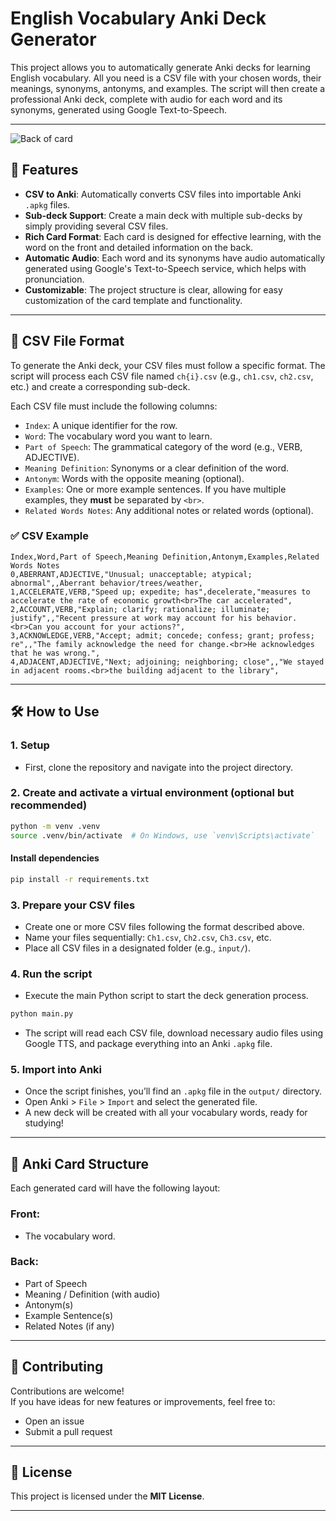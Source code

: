 # English Vocabulary Anki Deck Generator

This project allows you to automatically generate Anki decks for learning English vocabulary. All you need is a CSV file with your chosen words, their meanings, synonyms, antonyms, and examples. The script will then create a professional Anki deck, complete with audio for each word and its synonyms, generated using Google Text-to-Speech.

---

![Back of card](images/example_back_of_card.png)

## 🚀 Features

- **CSV to Anki**: Automatically converts CSV files into importable Anki `.apkg` files.
- **Sub-deck Support**: Create a main deck with multiple sub-decks by simply providing several CSV files.
- **Rich Card Format**: Each card is designed for effective learning, with the word on the front and detailed information on the back.
- **Automatic Audio**: Each word and its synonyms have audio automatically generated using Google's Text-to-Speech service, which helps with pronunciation.
- **Customizable**: The project structure is clear, allowing for easy customization of the card template and functionality.

---

## 📄 CSV File Format

To generate the Anki deck, your CSV files must follow a specific format. The script will process each CSV file named `ch{i}.csv` (e.g., `ch1.csv`, `ch2.csv`, etc.) and create a corresponding sub-deck.

Each CSV file must include the following columns:

- `Index`: A unique identifier for the row.
- `Word`: The vocabulary word you want to learn.
- `Part of Speech`: The grammatical category of the word (e.g., VERB, ADJECTIVE).
- `Meaning Definition`: Synonyms or a clear definition of the word.
- `Antonym`: Words with the opposite meaning (optional).
- `Examples`: One or more example sentences. If you have multiple examples, they **must** be separated by `<br>`.
- `Related Words Notes`: Any additional notes or related words (optional).

### ✅ CSV Example

```csv
Index,Word,Part of Speech,Meaning Definition,Antonym,Examples,Related Words Notes
0,ABERRANT,ADJECTIVE,"Unusual; unacceptable; atypical; abnormal",,Aberrant behavior/trees/weather,
1,ACCELERATE,VERB,"Speed up; expedite; has",decelerate,"measures to accelerate the rate of economic growth<br>The car accelerated",
2,ACCOUNT,VERB,"Explain; clarify; rationalize; illuminate; justify",,"Recent pressure at work may account for his behavior.<br>Can you account for your actions?",
3,ACKNOWLEDGE,VERB,"Accept; admit; concede; confess; grant; profess; re",,"The family acknowledge the need for change.<br>He acknowledges that he was wrong.",
4,ADJACENT,ADJECTIVE,"Next; adjoining; neighboring; close",,"We stayed in adjacent rooms.<br>the building adjacent to the library",
```

---

## 🛠️ How to Use
### 1. Setup

- First, clone the repository and navigate into the project directory.

### 2.  Create and activate a virtual environment (optional but recommended)

```bash
python -m venv .venv
source .venv/bin/activate  # On Windows, use `venv\Scripts\activate`

```


#### Install dependencies

```bash
pip install -r requirements.txt
```

### 3. Prepare your CSV files
- Create one or more CSV files following the format described above.
- Name your files sequentially: `Ch1.csv`, `Ch2.csv`, `Ch3.csv`, etc.
- Place all CSV files in a designated folder (e.g., `input/`).

### 4. Run the script
- Execute the main Python script to start the deck generation process.

```bash
python main.py
```

- The script will read each CSV file, download necessary audio files using Google TTS, and package everything into an Anki `.apkg` file.

### 5. Import into Anki
- Once the script finishes, you’ll find an `.apkg` file in the `output/` directory.
- Open Anki > `File` > `Import` and select the generated file.
- A new deck will be created with all your vocabulary words, ready for studying!

---

## 🧠 Anki Card Structure

Each generated card will have the following layout:

### **Front:**
- The vocabulary word.

### **Back:**
- Part of Speech
- Meaning / Definition (with audio)
- Antonym(s)
- Example Sentence(s)
- Related Notes (if any)

---

## 🤝 Contributing

Contributions are welcome!  
If you have ideas for new features or improvements, feel free to:
- Open an issue
- Submit a pull request

---

## 📄 License

This project is licensed under the **MIT License**.

---
